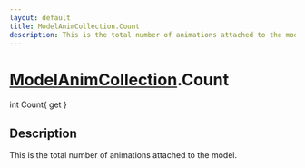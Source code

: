 ```yaml
---
layout: default
title: ModelAnimCollection.Count
description: This is the total number of animations attached to the model.
---
```

# [ModelAnimCollection]({{site.url}}/Pages/StereoKit/ModelAnimCollection.html).Count

<div class='signature' markdown='1'>
int Count{ get }
</div>

## Description
This is the total number of animations attached to the
model.

